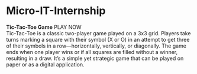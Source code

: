 # Micro-IT-Internship
<b>Tic-Tac-Toe Game</b> <a herf=" https://peramchaitanyakrishna.github.io/Micro-IT-Internship/">PLAY NOW</a> <br>
 Tic-Tac-Toe is a classic two-player game played on a 3x3 grid. Players take turns marking a square with
 their symbol (X or O) in an attempt to get three of their symbols in a row—horizontally, vertically, or
 diagonally. The game ends when one player wins or if all squares are filled without a winner, resulting in a
 draw. It’s a simple yet strategic game that can be played on paper or as a digital application.
